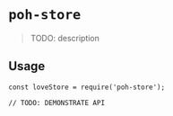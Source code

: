 # `poh-store`

> TODO: description

## Usage

```
const loveStore = require('poh-store');

// TODO: DEMONSTRATE API
```
